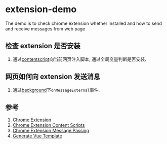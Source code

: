 # extension-demo

The demo is to check chrome extension whether installed and how to send and receive messages from web page

## 检查 extension 是否安装

1. 通过[contentscript](https://github.com/GinMu/extension-demo/blob/master/src/contentscript.js)向当前网页注入脚本, 通过全局变量判断是否安装.

## 网页如何向 extension 发送消息

1. 通过[background](https://github.com/GinMu/extension-demo/blob/master/src/background.js)下`onMessageExternal`事件.

## 参考

1. [Chrome Extension](https://developer.chrome.com/extensions)
2. [Chrome Extension Content Scripts](https://developer.chrome.com/extensions/content_scripts)
3. [Chrome Extension Message Passing](https://developer.chrome.com/extensions/messaging)
4. [Generate Vue Template](https://github.com/Kocal/vue-web-extension)
